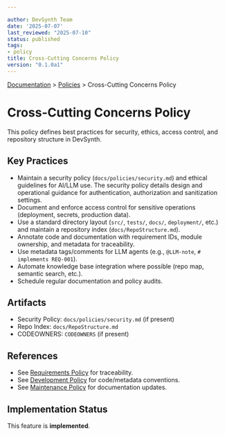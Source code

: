```yaml
---

author: DevSynth Team
date: '2025-07-07'
last_reviewed: "2025-07-10"
status: published
tags:
- policy
title: Cross-Cutting Concerns Policy
version: "0.1.0a1"
---
```

<div class="breadcrumbs">
<a href="../index.md">Documentation</a> &gt; <a href="index.md">Policies</a> &gt; Cross-Cutting Concerns Policy
</div>

# Cross-Cutting Concerns Policy

This policy defines best practices for security, ethics, access control, and repository structure in DevSynth.

## Key Practices

- Maintain a security policy (`docs/policies/security.md`) and ethical guidelines for AI/LLM use. The security policy details design and operational guidance for authentication, authorization and sanitization settings.
- Document and enforce access control for sensitive operations (deployment, secrets, production data).
- Use a standard directory layout (`src/`, `tests/`, `docs/`, `deployment/`, etc.) and maintain a repository index (`docs/RepoStructure.md`).
- Annotate code and documentation with requirement IDs, module ownership, and metadata for traceability.
- Use metadata tags/comments for LLM agents (e.g., `@LLM-note`, `# implements REQ-001`).
- Automate knowledge base integration where possible (repo map, semantic search, etc.).
- Schedule regular documentation and policy audits.

## Artifacts

- Security Policy: `docs/policies/security.md` (if present)
- Repo Index: `docs/RepoStructure.md`
- CODEOWNERS: `CODEOWNERS` (if present)

## References

- See [Requirements Policy](requirements.md) for traceability.
- See [Development Policy](development.md) for code/metadata conventions.
- See [Maintenance Policy](maintenance.md) for documentation updates.
## Implementation Status

This feature is **implemented**.
